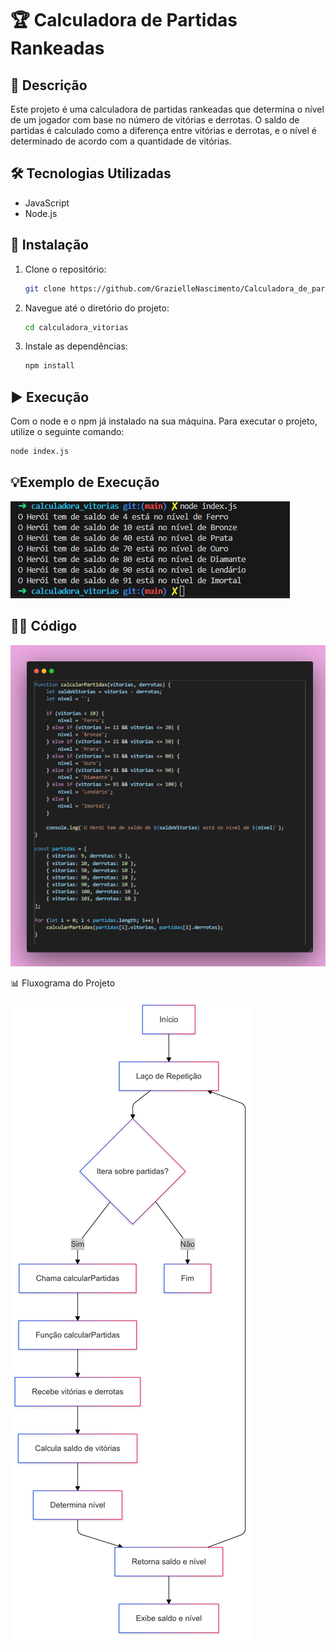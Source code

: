 # 🏆 Calculadora de Partidas Rankeadas

## 📜 Descrição

Este projeto é uma calculadora de partidas rankeadas que determina o nível de um jogador com base no número de vitórias e derrotas. O saldo de partidas é calculado como a diferença entre vitórias e derrotas, e o nível é determinado de acordo com a quantidade de vitórias.

## 🛠️ Tecnologias Utilizadas

- JavaScript
- Node.js

## 🚀 Instalação

1. Clone o repositório:

    ```bash
    git clone https://github.com/GrazielleNascimento/Calculadora_de_partidas_Rankeadas_dio.git
    ```

2. Navegue até o diretório do projeto:

    ```bash
    cd calculadora_vitorias
    ```

3. Instale as dependências:

    ```bash
    npm install
    ```

## ▶️ Execução

Com o node e o npm já instalado na sua máquina.
Para executar o projeto, utilize o seguinte comando:

```bash
node index.js
```

## 💡Exemplo de Execução

![execução](image.png)

## 👩‍💻 Código

![Código](image-1.png)

📊 Fluxograma do Projeto

![fluxograma](image-2.png)
